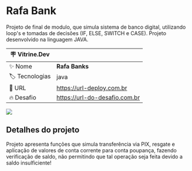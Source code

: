 # Rafa Bank

Projeto de final de modulo, que simula sistema de banco digital, utilizando loop's e tomadas de decisões (IF, ELSE, SWITCH e CASE). Projeto desenvolvido na linguagem JAVA. 



| :placard: Vitrine.Dev |     |
| -------------  | --- |
| :sparkles: Nome        | **Rafa Banks**
| :label: Tecnologias | java
| :rocket: URL         | https://url-deploy.com.br
| :fire: Desafio     | https://url-do-desafio.com.br

<!-- Inserir imagem com a #vitrinedev ao final do link -->
![](https://via.placeholder.com/1200x500.png?text=imagem+lindona+do+meu+projeto#vitrinedev)

## Detalhes do projeto

Projeto apresenta funções que simula transferência via PIX, resgate e aplicação de valores de conta corrente para conta poupança, fazendo verificação de saldo, não permitindo que tal operação seja feita devido a saldo insulficiente! 
